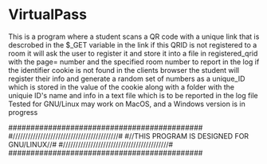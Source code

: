 # VirtualPass
This is a program where a student scans a QR code with a unique link that is descrobed in the $_GET variable in the link if this 
QRID is not registered to a room it will ask the user to register it and store it into a file in registered_qrid with the page=<qrid> number and the specified room number to report in the log
if the identifier cookie is not found in the clients browser the student will register their info and generate a random set of numbers as a unique_ID which is
stored in the value of the cookie along with a folder with the uniquie ID's name and info in a text file which is to be reported in the log file 
Tested for GNU/Linux may work on MacOS, and a Windows version is in progress

############################################
#//////////////////////////////////////////#
#//THIS PROGRAM IS DESIGNED FOR GNU/LINUX//#
#//////////////////////////////////////////#
############################################
